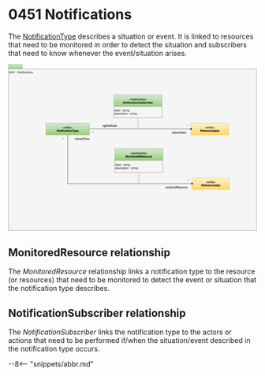 <!-- SPDX-License-Identifier: CC-BY-4.0 -->
<!-- Copyright Contributors to the ODPi Egeria project. -->

# 0451 Notifications

The [NotificationType](/types/4/0430-Technical-Controls) describes a situation or event.  It is linked to resources that need to be monitored in order to detect the situation and subscribers that need to know whenever the event/situation arises.

![UML](0451-Notifications.svg)

## MonitoredResource relationship

The *MonitoredResource* relationship links a notification type to the resource (or resources) that need to be monitored to detect the event or situation that the notification type describes.

## NotificationSubscriber relationship

The *NotificationSubscriber* links the notification type to the actors or actions that need to be performed if/when the situation/event described in the notification type occurs.




--8<-- "snippets/abbr.md"